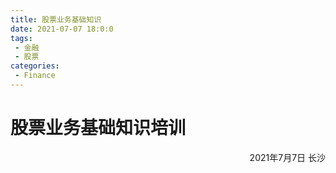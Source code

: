 ```yaml
---
title: 股票业务基础知识
date: 2021-07-07 18:0:0
tags:
 - 金融
 - 股票
categories: 
 - Finance
---
```

<!-- 
**目录**

[[TOC]] -->

# 股票业务基础知识培训


<p align="right">2021年7月7日 长沙</p>